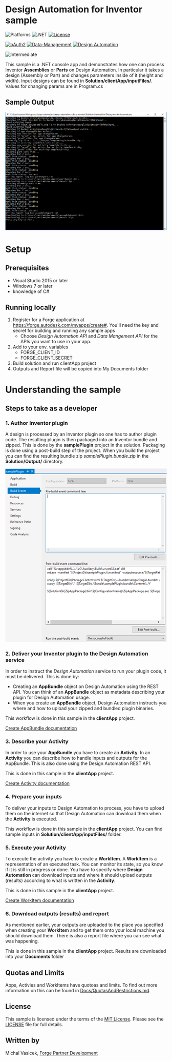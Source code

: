 # Design Automation for Inventor sample

![Platforms](https://img.shields.io/badge/platform-Windows-lightgrey.svg)
![.NET](https://img.shields.io/badge/.net-4.7-blue.svg)
[![License](https://img.shields.io/badge/license-MIT-blue.svg)](http://opensource.org/licenses/MIT)

[![oAuth2](https://img.shields.io/badge/oAuth2-v1-green.svg)](http://developer.autodesk.com/)
[![Data-Management](https://img.shields.io/badge/data%20management-v2-blue.svg)](http://developer.autodesk.com/)
[![Design Automation](https://img.shields.io/badge/design%20automation-v3-blue.svg)](https://forge.autodesk.com/api/design-automation-cover-page/)

![Intermediate](https://img.shields.io/badge/Level-Intermediate-blue.svg)

 This sample is a .NET console app and demonstrates how one can process Inventor **Assemblies** or **Parts** on Design Automation. In particular it takes a design (Assembly or Part) and changes parameters inside of it (height and width). Input designs can be found in **Solution/clientApp/inputFiles/**. Values for changing params are in Program.cs

## Sample Output

![](thumbnail.png)

# Setup

## Prerequisites
* Visual Studio 2015 or later
* Windows 7 or later
* knowledge of C#

## Running locally

1. Register for a Forge application at https://forge.autodesk.com/myapps/create#. You'll need the key and secret for building and running any sample apps
    * Choose *Design Automation API* and *Data Mangement API* for the APIs you want to use in your app.
2. Add to your env. variables
    * FORGE_CLIENT_ID
    * FORGE_CLIENT_SECRET
3. Build solution and run clientApp project
6. Outputs and Report file will be copied into My Documents folder

# Understanding the sample

## Steps to take as a developer

### 1. Author Inventor plugin

A design is processed by an Inventor plugin so one has to author plugin code. The resulting plugin is then packaged into an Inventor bundle and zipped. This is done by the **samplePlugin** project in the solution. Packaging is done using a post-build step of the project. When you build the project you can find the resulting bundle zip *samplePlugin.bundle.zip* in the **Solution/Output/** directory.

![](Docs/PluginPostBuildStepPackaging.png)

### 2. Deliver your Inventor plugin to the Design Automation service
 
 In order to instruct the *Design Automation* service to run your plugin code, it must be delivered. This is done by:
 
- Creating an **AppBundle** object on Design Automation using the REST API. You can think of an **AppBundle** object as metadata describing your plugin for Design Automation usage.
- When you create an **AppBundle** object, Design Automation instructs you where and how to upload your zipped and bundled plugin binaries.

This workflow is done in this sample in the **clientApp** project.

[Create AppBundle documentation](https://forge.autodesk.com/en/docs/design-automation/v3/reference/http/appbundles-POST/)

### 3. Describe your Activity

In order to use your **AppBundle** you have to create an **Activity**. In an **Activity** you can describe how to handle inputs and outputs for the AppBundle. This is also done using the Design Automation REST API.

This is done in this sample in the **clientApp** project.

[Create Activity documentation](https://forge.autodesk.com/en/docs/design-automation/v3/reference/http/activities-POST/)

### 4. Prepare your inputs

To deliver your inputs to Design Automation to process, you have to upload them on the internet so that Design Automation can download them when the **Activity** is executed.

This workflow is done in this sample in the **clientApp** project. You can find sample inputs in **Solution/clientApp/inputFiles/** folder.

### 5. Execute your Activity

To execute the activity you have to create a **WorkItem**. A **WorkItem** is a representation of an executed task. You can monitor its state, so you know if it is still in progress or done. You have to specify where **Design Automation** can download inputs and where it should upload outputs (results) according to what is written in the **Activity**.

This is done in this sample in the **clientApp** project.

[Create WorkItem documentation](https://forge.autodesk.com/en/docs/design-automation/v3/reference/http/workitems-POST/)

### 6. Download outputs (results) and report

As mentioned earlier, your outputs are uploaded to the place you specified when creating your **WorkItem** and to get them onto your local machine you should download them. There is also a report file where you can see what was happening.

This is done in this sample in the **clientApp** project. Results are downloaded into your **Documents** folder

## Quotas and Limits
Apps, Activies and WorkItems have quotoas and limits. To find out more information on this can be found in [Docs/QuotasAndRestrictions.md](Docs/QuotasAndRestrictions.md).

## License

This sample is licensed under the terms of the [MIT License](http://opensource.org/licenses/MIT). Please see the [LICENSE](LICENSE) file for full details.

## Written by

Michal Vasicek, [Forge Partner Development](http://forge.autodesk.com)
